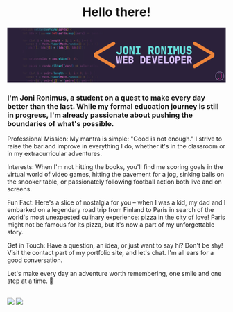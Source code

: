 <div maxwidth="1080px">
  <h1 align="center">Hello there!</h1>
  
  <p align="center"> <img src=".\images\JR_GitHub_banner.png" </p>
  
  
  
  <h3>I'm Joni Ronimus, a student on a quest to make every day better than the last. While my formal education journey is still in progress, I'm already passionate about pushing the boundaries of what's possible.</h3>
  
  
  
  Professional Mission: My mantra is simple: "Good is not enough." I strive to raise the bar and improve in everything I do, whether it's in the classroom or in my extracurricular adventures.
  
  Interests: When I'm not hitting the books, you'll find me scoring goals in the virtual world of video games, hitting the pavement for a jog, sinking balls on the snooker table, or passionately following football action both live and on screens.
  
  Fun Fact: Here's a slice of nostalgia for you – when I was a kid, my dad and I embarked on a legendary road trip from Finland to Paris in search of the world's most unexpected culinary experience: pizza in the city of love! Paris might not be famous for its pizza, but it's now a part of my unforgettable story.
  
  Get in Touch: Have a question, an idea, or just want to say hi? Don't be shy! Visit the contact part of my portfolio site, and let's chat. I'm all ears for a good conversation.
  
  Let's make every day an adventure worth remembering, one smile and one step at a time. 🚀
  
  </br>
  
  
  <div>
    <img width="50%" align-content:start src="https://github-readme-stats.vercel.app/api?username=jronimus&theme=synthwave&show_icons=true&hide_border=true&count_private=true" />
    <img width="50%" align-content:end src="https://github-readme-streak-stats.herokuapp.com/?user=jronimus&theme=synthwave&hide_border=true" />
  </div>
</div>
